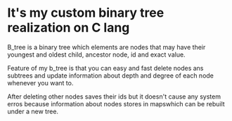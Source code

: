 # It's my custom binary tree realization on C lang

B_tree is a binary tree which elements are nodes that may have their  youngest and oldest child, ancestor node, id and exact value.

Feature of my b_tree is that you can easy and fast delete nodes ans subtrees and update information about depth and degree of each node whenever you want to.

After deleting other nodes saves their ids but it doesn't cause any system erros because information about nodes stores in mapswhich can be rebuilt under a new tree. 
